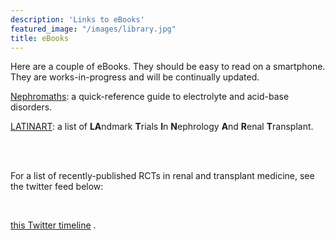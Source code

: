 ```yaml
---
description: 'Links to eBooks'
featured_image: "/images/library.jpg"
title: eBooks
---
```


Here are a couple of eBooks.  They should be easy to read on a smartphone.  They are works-in-progress and will be continually updated.  

[Nephromaths](/books/NEPHROMATHS/index.html): a quick-reference guide to electrolyte and acid-base disorders.  

[LATINART](/books/LATINART/index.html): a list of **LA**ndmark **T**rials **I**n **N**ephrology **A**nd **R**enal **T**ransplant.  


<!-- Here is a webpage with links to resources that might be useful when [reading a scientific paper](/books/How_to_read_a_paper.html). -->


<br>
<br>

For a list of recently-published RCTs in renal and transplant medicine, see the twitter feed below: 

<br>

<a class="twitter-timeline" href="https://twitter.com/renalRCTs/likes?ref_src=twsrc%5Etfw">this Twitter timeline</a> <script async src="https://platform.twitter.com/widgets.js" charset="utf-8"></script>.  
